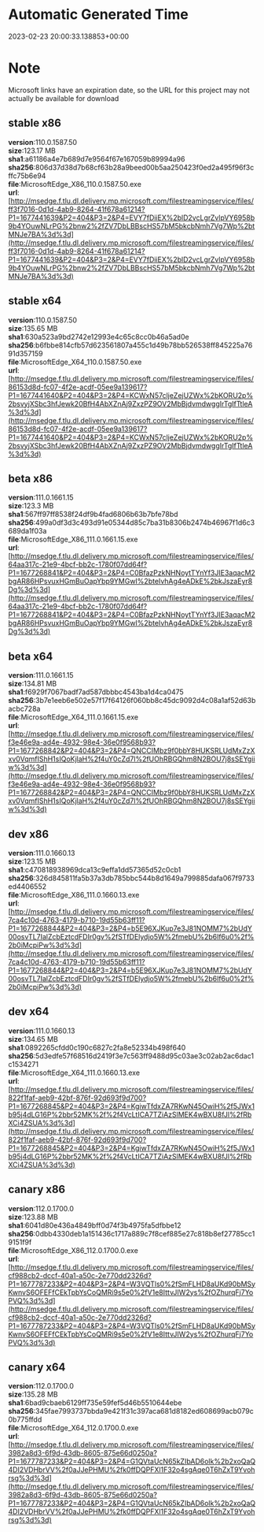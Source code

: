 # Automatic Generated Time
2023-02-23 20:00:33.138853+00:00

# Note
Microsoft links have an expiration date, so the URL for this project may not actually be available for download

## stable x86
**version**:110.0.1587.50  
**size**:123.17 MB  
**sha1**:a61186a4e7b689d7e9564f67e167059b89994a96  
**sha256**:806d37d38d7b68cf63b28a9beed00b5aa250423f0ed2a495f96f3cffc75b6e94  
**file**:MicrosoftEdge_X86_110.0.1587.50.exe  
**url**:[http://msedge.f.tlu.dl.delivery.mp.microsoft.com/filestreamingservice/files/ff3f7016-0d1d-4ab9-8264-41f678a61214?P1=1677441639&P2=404&P3=2&P4=EVY7fDiiEX%2blD2vcLgrZvlpVY6958b9b4YOuwNLrPG%2bnw2%2fZV7DbLBBscHS57bM5bkcbNmh7Vg7Wp%2btMNJe7BA%3d%3d](http://msedge.f.tlu.dl.delivery.mp.microsoft.com/filestreamingservice/files/ff3f7016-0d1d-4ab9-8264-41f678a61214?P1=1677441639&P2=404&P3=2&P4=EVY7fDiiEX%2blD2vcLgrZvlpVY6958b9b4YOuwNLrPG%2bnw2%2fZV7DbLBBscHS57bM5bkcbNmh7Vg7Wp%2btMNJe7BA%3d%3d)  

## stable x64
**version**:110.0.1587.50  
**size**:135.65 MB  
**sha1**:630a523a9bd2742e12993e4c65c8cc0b46a5ad0e  
**sha256**:b6fbbe814cfb57d623561807a455c1d49b78bb526538ff845225a7691d357159  
**file**:MicrosoftEdge_X64_110.0.1587.50.exe  
**url**:[http://msedge.f.tlu.dl.delivery.mp.microsoft.com/filestreamingservice/files/86153d8d-fc07-4f2e-acdf-05ee9a139617?P1=1677441640&P2=404&P3=2&P4=KCWxN57cljeZejUZWx%2bKORU2p%2bsvyjXSbc3hfJewk20BfH4AbXZnAj9ZxzPZ9OV2MbBjdvmdwggIrTgIfTtleA%3d%3d](http://msedge.f.tlu.dl.delivery.mp.microsoft.com/filestreamingservice/files/86153d8d-fc07-4f2e-acdf-05ee9a139617?P1=1677441640&P2=404&P3=2&P4=KCWxN57cljeZejUZWx%2bKORU2p%2bsvyjXSbc3hfJewk20BfH4AbXZnAj9ZxzPZ9OV2MbBjdvmdwggIrTgIfTtleA%3d%3d)  

## beta x86
**version**:111.0.1661.15  
**size**:123.3 MB  
**sha1**:567ff97ff8538f24df9b4fad6806b63b7bfe78bd  
**sha256**:499a0df3d3c493d91e05344d85c7ba31b8306b2474b46967f1d6c3689da1f03a  
**file**:MicrosoftEdge_X86_111.0.1661.15.exe  
**url**:[http://msedge.f.tlu.dl.delivery.mp.microsoft.com/filestreamingservice/files/64aa317c-21e9-4bcf-bb2c-1780f07dd64f?P1=1677268841&P2=404&P3=2&P4=C0BfazPzkNHNoytTYnYf3JIE3aqacM2bgAR86HPsvuxHGmBuOapYbp9YMGwI%2bteIvhAg4eADkE%2bkJszaEyr8Dg%3d%3d](http://msedge.f.tlu.dl.delivery.mp.microsoft.com/filestreamingservice/files/64aa317c-21e9-4bcf-bb2c-1780f07dd64f?P1=1677268841&P2=404&P3=2&P4=C0BfazPzkNHNoytTYnYf3JIE3aqacM2bgAR86HPsvuxHGmBuOapYbp9YMGwI%2bteIvhAg4eADkE%2bkJszaEyr8Dg%3d%3d)  

## beta x64
**version**:111.0.1661.15  
**size**:134.81 MB  
**sha1**:f6929f7067badf7ad587dbbbc4543ba1d4ca0475  
**sha256**:3b7e1eeb6e502e57f17f64126f060bb8c45dc9092d4c08a1af52d63bacbc728a  
**file**:MicrosoftEdge_X64_111.0.1661.15.exe  
**url**:[http://msedge.f.tlu.dl.delivery.mp.microsoft.com/filestreamingservice/files/f3e46e9a-ad4e-4932-98e4-36e0f9568b93?P1=1677268842&P2=404&P3=2&P4=QNCCIMbz9f0bbY8HUKSRLUdMxZzXxv0VqmfIShH1sIQoKjlaH%2f4uY0cZd7l%2fUOhRBGQhm8N2BOU7j8sSEYgiiw%3d%3d](http://msedge.f.tlu.dl.delivery.mp.microsoft.com/filestreamingservice/files/f3e46e9a-ad4e-4932-98e4-36e0f9568b93?P1=1677268842&P2=404&P3=2&P4=QNCCIMbz9f0bbY8HUKSRLUdMxZzXxv0VqmfIShH1sIQoKjlaH%2f4uY0cZd7l%2fUOhRBGQhm8N2BOU7j8sSEYgiiw%3d%3d)  

## dev x86
**version**:111.0.1660.13  
**size**:123.15 MB  
**sha1**:c470818938969dca13c9effa1dd57365d52c0cb1  
**sha256**:326d845811fa5b37a3db785bbc544b8d1649a799885dafa067f9733ed4406552  
**file**:MicrosoftEdge_X86_111.0.1660.13.exe  
**url**:[http://msedge.f.tlu.dl.delivery.mp.microsoft.com/filestreamingservice/files/7ca4c10d-4763-4179-b710-19d55b63ff11?P1=1677268844&P2=404&P3=2&P4=b5E96XJKup7e3J81NOMM7%2bUdY00osvTL7IalZcbEztcdFDIr0gv%2fSTfDElydjo5W%2fmebU%2b6lf6u0%2f%2b0iMcpiPw%3d%3d](http://msedge.f.tlu.dl.delivery.mp.microsoft.com/filestreamingservice/files/7ca4c10d-4763-4179-b710-19d55b63ff11?P1=1677268844&P2=404&P3=2&P4=b5E96XJKup7e3J81NOMM7%2bUdY00osvTL7IalZcbEztcdFDIr0gv%2fSTfDElydjo5W%2fmebU%2b6lf6u0%2f%2b0iMcpiPw%3d%3d)  

## dev x64
**version**:111.0.1660.13  
**size**:134.65 MB  
**sha1**:0892265cfdd0c190c6827c2fa8e52334b498f640  
**sha256**:5d3edfe57f68516d2419f3e7c563ff9488d95c03ae3c02ab2ac6dac1c1534271  
**file**:MicrosoftEdge_X64_111.0.1660.13.exe  
**url**:[http://msedge.f.tlu.dl.delivery.mp.microsoft.com/filestreamingservice/files/822f1faf-aeb9-42bf-876f-92d693f9d700?P1=1677268845&P2=404&P3=2&P4=KgiwTfdxZA7RKwN45OwiH%2f5JWx1b95j4dLG16P%2bbr52MK%2f%2f4VcLtICA7TZiAzSlMEK4wBXU8fJl%2fRbXCi4ZSUA%3d%3d](http://msedge.f.tlu.dl.delivery.mp.microsoft.com/filestreamingservice/files/822f1faf-aeb9-42bf-876f-92d693f9d700?P1=1677268845&P2=404&P3=2&P4=KgiwTfdxZA7RKwN45OwiH%2f5JWx1b95j4dLG16P%2bbr52MK%2f%2f4VcLtICA7TZiAzSlMEK4wBXU8fJl%2fRbXCi4ZSUA%3d%3d)  

## canary x86
**version**:112.0.1700.0  
**size**:123.88 MB  
**sha1**:6041d80e436a4849bff0d74f3b4975fa5dfbbe12  
**sha256**:0dbb4330deb1a151436c1717a889c7f8cef885e27c818b8ef27785cc19151f9f  
**file**:MicrosoftEdge_X86_112.0.1700.0.exe  
**url**:[http://msedge.f.tlu.dl.delivery.mp.microsoft.com/filestreamingservice/files/cf988cb2-dccf-40a1-a50c-2e770dd2326d?P1=1677787233&P2=404&P3=2&P4=W3VQTls0%2fSmFLHD8aUKd90bMSyKwnvS6OFEFfCEkTpbYsCoQMRi9s5e0%2fV1e8IttvJIW2ys%2fOZhurqFj7YoPVQ%3d%3d](http://msedge.f.tlu.dl.delivery.mp.microsoft.com/filestreamingservice/files/cf988cb2-dccf-40a1-a50c-2e770dd2326d?P1=1677787233&P2=404&P3=2&P4=W3VQTls0%2fSmFLHD8aUKd90bMSyKwnvS6OFEFfCEkTpbYsCoQMRi9s5e0%2fV1e8IttvJIW2ys%2fOZhurqFj7YoPVQ%3d%3d)  

## canary x64
**version**:112.0.1700.0  
**size**:135.28 MB  
**sha1**:6bad9cbaeb6129ff735e59fef5d46b5510644ebe  
**sha256**:345fae7993737bbda9e421f31c397aca681d8182ed608699acb079c0b775ffdd  
**file**:MicrosoftEdge_X64_112.0.1700.0.exe  
**url**:[http://msedge.f.tlu.dl.delivery.mp.microsoft.com/filestreamingservice/files/3982a8d3-6f9d-43db-8605-875e66d0250a?P1=1677787233&P2=404&P3=2&P4=G1QVtaUcN65kZIbAD6olk%2b2xoQaQ4DI2VDHbrVV%2f0aJJePHMU%2fk0ffDQPFXl1F32o4sgAqe0T6hZxT9Yvohrsg%3d%3d](http://msedge.f.tlu.dl.delivery.mp.microsoft.com/filestreamingservice/files/3982a8d3-6f9d-43db-8605-875e66d0250a?P1=1677787233&P2=404&P3=2&P4=G1QVtaUcN65kZIbAD6olk%2b2xoQaQ4DI2VDHbrVV%2f0aJJePHMU%2fk0ffDQPFXl1F32o4sgAqe0T6hZxT9Yvohrsg%3d%3d)  

